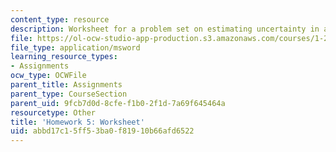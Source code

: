 ```yaml
---
content_type: resource
description: Worksheet for a problem set on estimating uncertainty in a revenue forecast.
file: https://ol-ocw-studio-app-production.s3.amazonaws.com/courses/1-201j-transportation-systems-analysis-demand-and-economics-fall-2008/abbd17c15ff53ba0f81910b66afd6522_hw_5.xls
file_type: application/msword
learning_resource_types:
- Assignments
ocw_type: OCWFile
parent_title: Assignments
parent_type: CourseSection
parent_uid: 9fcb7d0d-8cfe-f1b0-2f1d-7a69f645464a
resourcetype: Other
title: 'Homework 5: Worksheet'
uid: abbd17c1-5ff5-3ba0-f819-10b66afd6522
---
```

